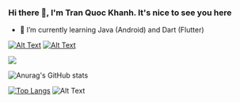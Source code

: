 ### Hi there 👋, I'm Tran Quoc Khanh. It's nice to see you here

- 🌱 I’m currently learning Java (Android) and Dart (Flutter) 

[![Alt Text](https://camo.githubusercontent.com/93ca47e21e17f622a41d26d599e008e4c30b8a322186f18019bc43d54f57b0c9/68747470733a2f2f696d672e736869656c64732e696f2f62616467652f2d4c696e6b6564496e2d3065373661383f7374796c653d666c61742d737175617265266c6f676f3d4c696e6b6564696e266c6f676f436f6c6f723d7768697465)](https://www.linkedin.com/in/tran-quoc-khanh-683ab8216)  [![Alt Text](https://camo.githubusercontent.com/a1a208d19f51acbf71cfea4fa3612f225ef7c6cbd532a5a0bb2000ae5bcf022d/68747470733a2f2f696d672e736869656c64732e696f2f62616467652f2d46616365626f6f6b2d3030383863633f7374796c653d666c61742d737175617265266c6f676f3d46616365626f6f6b266c6f676f436f6c6f723d7768697465)](https://www.facebook.com/sb.khanh.948)

![](https://komarev.com/ghpvc/?username=KSB-tqk&label=Visitors)

![Anurag's GitHub stats](https://github-readme-stats.vercel.app/api?username=KSB-tqk&show_icons=true&theme=gotham)

[![Top Langs](https://github-readme-stats.vercel.app/api/top-langs/?username=KSB-tqk&layout=compact&theme=gotham)](https://github.com/anuraghazra/github-readme-stats)                                                          ![Alt Text](https://i.pinimg.com/originals/57/5a/20/575a20918d349a354cc636a0d49b35a0.gif)


